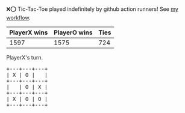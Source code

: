 :x::o: Tic-Tac-Toe played indefinitely by github action runners! See [my workflow](.github/workflows/play.yaml).

|PlayerX wins|PlayerO wins|Ties|
|-|-|-|
|1597|1575|724|

PlayerX's turn.

<pre>
+---+---+---+
| X | O |   |
+---+---+---+
|   | O | X |
+---+---+---+
| X | O | O |
+---+---+---+
</pre>